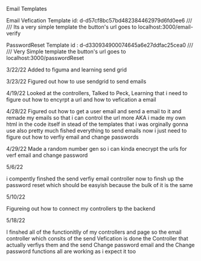 Email Templates

Email Vefication Template id: d-d57cf8bc57bd482384462979d6fd0ee6 ///
/// Its a very simple template the button's url goes to localhost:3000/email-verify

PasswordReset Template id : d-d330934900074645a6e27ddfac25cea0 ///
/// Very Simple template the button's url goes to localhost:3000/passwordReset


3/22/22
Added to figuma and learning send grid

3/23/22
Figured out how to use sendgrid to send emails 

4/19/22
Looked at the controllers, Talked to Peck, Learning that i need to figure out how to encyrpt a url and how to vefication a email

4/28/22
Figured out how to get a user email and send a email to it and remade my emails so that i can control the url more AKA i made my own html in the code itself in stead of the templates that i was orginally gonna use also pretty much fished everything to send emails now i just need to figure out how to verfiy email and change passwords 

4/29/22 
Made a random number gen so i can kinda enecrypt the urls for verf email and change password 

5/6/22

i compently finshed the send verfiy email controller now to finsh up the password reset which should be easyish because the bulk of it is the same

5/10/22

Figureing out how to connect my controllers tp the backend

5/18/22

I finshed all of the functionitlly of my controllers and page so the email controller which consits of the send Vefication is done the Controller that actually verfiys them and the send Change password email and the Change password functions all are working as i expect it too
